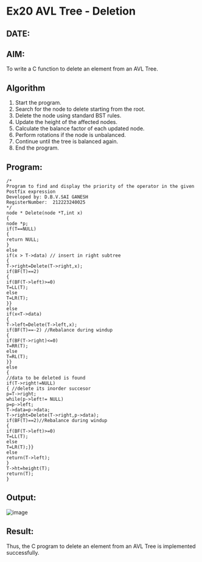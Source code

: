 # Ex20 AVL Tree - Deletion
## DATE:
## AIM:
To write a C function to delete an element from an AVL Tree.
## Algorithm
1. Start the program. 
2. Search for the node to delete starting from the root.
3. Delete the node using standard BST rules.
4. Update the height of the affected nodes. 
5. Calculate the balance factor of each updated node.
6. Perform rotations if the node is unbalanced.
7. Continue until the tree is balanced again.
8. End the program. 

## Program:
```
/*
Program to find and display the priority of the operator in the given Postfix expression
Developed by: D.B.V.SAI GANESH
RegisterNumber:  212223240025
*/
node * Delete(node *T,int x) 
{ 
node *p; 
if(T==NULL) 
{ 
return NULL; 
} 
else 
if(x > T->data) // insert in right subtree 
{ 
T->right=Delete(T->right,x); 
if(BF(T)==2) 
{ 
if(BF(T->left)>=0) 
T=LL(T); 
else 
T=LR(T); 
}} 
else 
if(x<T->data) 
{ 
T->left=Delete(T->left,x); 
if(BF(T)==-2) //Rebalance during windup 
{ 
if(BF(T->right)<=0) 
T=RR(T); 
else 
T=RL(T); 
}} 
else  
{ 
//data to be deleted is found 
if(T->right!=NULL) 
{ //delete its inorder succesor 
p=T->right; 
while(p->left!= NULL) 
p=p->left; 
T->data=p->data; 
T->right=Delete(T->right,p->data); 
if(BF(T)==2)//Rebalance during windup 
{ 
if(BF(T->left)>=0) 
T=LL(T); 
else 
T=LR(T);}} 
else 
return(T->left); 
} 
T->ht=height(T); 
return(T); 
}
```

## Output:

![image](https://github.com/user-attachments/assets/b8706c7a-a7cd-4f32-b3c6-9512fb15eac6)


## Result:
Thus, the C program to delete an element from an AVL Tree is implemented successfully.
